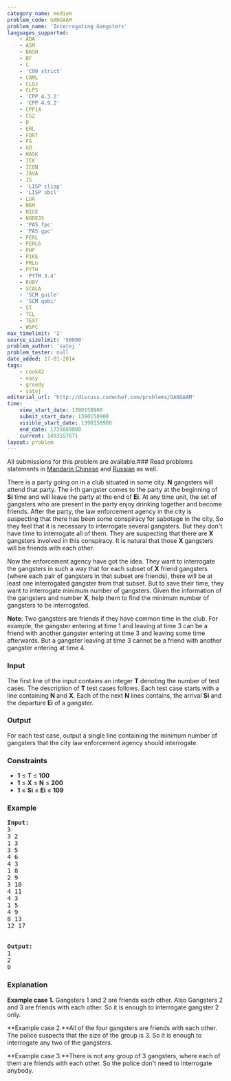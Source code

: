 ```yaml
---
category_name: medium
problem_code: GANGAAM
problem_name: 'Interrogating Gangsters'
languages_supported:
    - ADA
    - ASM
    - BASH
    - BF
    - C
    - 'C99 strict'
    - CAML
    - CLOJ
    - CLPS
    - 'CPP 4.3.2'
    - 'CPP 4.9.2'
    - CPP14
    - CS2
    - D
    - ERL
    - FORT
    - FS
    - GO
    - HASK
    - ICK
    - ICON
    - JAVA
    - JS
    - 'LISP clisp'
    - 'LISP sbcl'
    - LUA
    - NEM
    - NICE
    - NODEJS
    - 'PAS fpc'
    - 'PAS gpc'
    - PERL
    - PERL6
    - PHP
    - PIKE
    - PRLG
    - PYTH
    - 'PYTH 3.4'
    - RUBY
    - SCALA
    - 'SCM guile'
    - 'SCM qobi'
    - ST
    - TCL
    - TEXT
    - WSPC
max_timelimit: '2'
source_sizelimit: '50000'
problem_author: 'satej '
problem_tester: null
date_added: 17-01-2014
tags:
    - cook42
    - easy
    - greedy
    - satej
editorial_url: 'http://discuss.codechef.com/problems/GANGAAM'
time:
    view_start_date: 1390158900
    submit_start_date: 1390158900
    visible_start_date: 1390158900
    end_date: 1735669800
    current: 1493557671
layout: problem
---
```

All submissions for this problem are available.###  Read problems statements in [Mandarin Chinese](http://www.codechef.com/download/translated/COOK42/mandarin/GANGAAM.pdf) and [Russian](http://www.codechef.com/download/translated/COOK42/russian/GANGAAM.pdf) as well.

There is a party going on in a club situated in some city. **N** gangsters will attend that party. The **i**-th gangster comes to the party at the beginning of **Si** time and will leave the party at the end of **Ei**. At any time unit, the set of gangsters who are present in the party enjoy drinking together and become friends. After the party, the law enforcement agency in the city is suspecting that there has been some conspiracy for sabotage in the city. So they feel that it is necessary to interrogate several gangsters. But they don't have time to interrogate all of them. They are suspecting that there are **X** gangsters involved in this conspiracy. It is natural that those **X** gangsters will be friends with each other.

Now the enforcement agency have got the idea. They want to interrogate the gangsters in such a way that for each subset of **X** friend gangsters (where each pair of gangsters in that subset are friends), there will be at least one interrogated gangster from that subset. But to save their time, they want to interrogate minimum number of gangsters. Given the information of the gangsters and number **X**, help them to find the minimum number of gangsters to be interrogated.

**Note**: Two gangsters are friends if they have common time in the club. For example, the gangster entering at time 1 and leaving at time 3 can be a friend with another gangster entering at time 3 and leaving some time afterwards. But a gangster leaving at time 3 cannot be a friend with another gangster entering at time 4.

### Input

The first line of the input contains an integer **T** denoting the number of test cases. The description of **T** test cases follows.
Each test case starts with a line containing **N** and **X**. Each of the next **N** lines contains, the arrival **Si** and the departure **Ei** of a gangster.

### Output

For each test case, output a single line containing the minimum number of gangsters that the city law enforcement agency should interrogate.

### Constraints

- **1** ≤ **T** ≤ **100**
- **1** ≤ **X** ≤ **N** ≤ **200**
- **1** ≤ **Si** ≤ **Ei** ≤ **109**

### Example

<pre><b>Input:</b>
3
3 2
1 3
3 5
4 6
4 3
1 8
2 9
3 10
4 11
4 3
1 5
4 9
8 13
12 17


<b>Output:</b>
1
2
0
</pre>
### Explanation

**Example case 1.** Gangsters 1 and 2 are friends each other. Also Gangsters 2 and 3 are friends with each other. So it is enough to interrogate gangster 2 only.

**Example case 2.**All of the four gangsters are friends with each other. The police suspects that the size of the group is 3. So it is enough to interrogate any two of the gangsters.

**Example case 3.**There is not any group of 3 gangsters, where each of them are friends with each other. So the police don't need to interrogate anybody.
